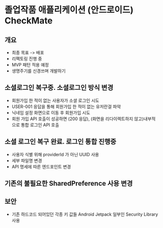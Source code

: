 
# 졸업작품 애플리케이션 (안드로이드) CheckMate
  
## 개요  
  - 최종 목표 -> 배포
  - 리팩토링 진행 중
  - MVP 패턴 적용 예정
  - 생명주기를 신경쓰며 개발하기
  
## 소셜로그인 복구중. 소셜로그인 방식 변경
  - 회원가입 한 적이 없는 사용자가 소셜 로그인 시도
  - USER-001 응답을 통해 회원가입 한 적이 없는 유저란걸 파악
  - 닉네임 설정 화면으로 이동 후 회원가입 시도
  - 회원 가입 API 호출이 성공하면 (200 응답), (화면을 리다이렉트하지 않고)내부적으로 통합 로그인 API 호출
    
## 소셜 로그인 복구 완료. 로그인 통합 진행중
  - 사용자 식별 위해 providerId 가 아닌 UUID 사용
  - 세부 파일명 변경
  - API 명세에 따른 엔드포인트 변경

## 기존의 불필요한 SharedPreference 사용 변경

## 보안
  - 기존 하드코드 되어있던 각종 키 값들 Android Jetpack 일부인 Security Library 사용

  
  
